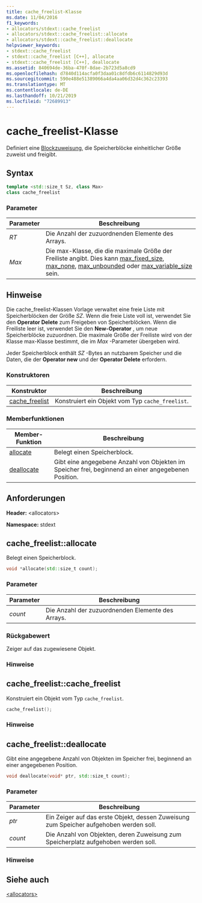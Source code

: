 ```yaml
---
title: cache_freelist-Klasse
ms.date: 11/04/2016
f1_keywords:
- allocators/stdext::cache_freelist
- allocators/stdext::cache_freelist::allocate
- allocators/stdext::cache_freelist::deallocate
helpviewer_keywords:
- stdext::cache_freelist
- stdext::cache_freelist [C++], allocate
- stdext::cache_freelist [C++], deallocate
ms.assetid: 840694de-36ba-470f-8dae-2b723d5a8cd9
ms.openlocfilehash: d7840d114acfa0f3daa01c8dfdb6c6114829d93d
ms.sourcegitcommit: 590e488e51389066a4da4aa06d32d4c362c23393
ms.translationtype: MT
ms.contentlocale: de-DE
ms.lasthandoff: 10/21/2019
ms.locfileid: "72689913"
---
```

# <a name="cache_freelist-class"></a>cache_freelist-Klasse

Definiert eine [Blockzuweisung](../standard-library/allocators-header.md), die Speicherblöcke einheitlicher Größe zuweist und freigibt.

## <a name="syntax"></a>Syntax

```cpp
template <std::size_t Sz, class Max>
class cache_freelist
```

### <a name="parameters"></a>Parameter

|Parameter|Beschreibung|
|---------------|-----------------|
|*RT*|Die Anzahl der zuzuordnenden Elemente des Arrays.|
|*Max*|Die max-Klasse, die die maximale Größe der Freiliste angibt. Dies kann [max_fixed_size](../standard-library/max-fixed-size-class.md), [max_none](../standard-library/max-none-class.md), [max_unbounded](../standard-library/max-unbounded-class.md) oder [max_variable_size](../standard-library/max-variable-size-class.md) sein.|

## <a name="remarks"></a>Hinweise

Die cache_freelist-Klassen Vorlage verwaltet eine freie Liste mit Speicherblöcken der Größe *SZ*. Wenn die freie Liste voll ist, verwendet Sie den **Operator Delete** zum Freigeben von Speicherblöcken. Wenn die Freiliste leer ist, verwendet Sie den **New-Operator** , um neue Speicherblöcke zuzuordnen. Die maximale Größe der Freiliste wird von der Klasse max-Klasse bestimmt, die im *Max* -Parameter übergeben wird.

Jeder Speicherblock enthält *SZ* -Bytes an nutzbarem Speicher und die Daten, die der **Operator new** und der **Operator Delete** erfordern.

### <a name="constructors"></a>Konstruktoren

|Konstruktor|Beschreibung|
|-|-|
|[cache_freelist](#cache_freelist)|Konstruiert ein Objekt vom Typ `cache_freelist`.|

### <a name="member-functions"></a>Memberfunktionen

|Member-Funktion|Beschreibung|
|-|-|
|[allocate](#allocate)|Belegt einen Speicherblock.|
|[deallocate](#deallocate)|Gibt eine angegebene Anzahl von Objekten im Speicher frei, beginnend an einer angegebenen Position.|

## <a name="requirements"></a>Anforderungen

**Header:** \<allocators>

**Namespace:** stdext

## <a name="allocate"></a> cache_freelist::allocate

Belegt einen Speicherblock.

```cpp
void *allocate(std::size_t count);
```

### <a name="parameters"></a>Parameter

|Parameter|Beschreibung|
|---------------|-----------------|
|*count*|Die Anzahl der zuzuordnenden Elemente des Arrays.|

### <a name="return-value"></a>Rückgabewert

Zeiger auf das zugewiesene Objekt.

### <a name="remarks"></a>Hinweise

## <a name="cache_freelist"></a> cache_freelist::cache_freelist

Konstruiert ein Objekt vom Typ `cache_freelist`.

```cpp
cache_freelist();
```

### <a name="remarks"></a>Hinweise

## <a name="deallocate"></a> cache_freelist::deallocate

Gibt eine angegebene Anzahl von Objekten im Speicher frei, beginnend an einer angegebenen Position.

```cpp
void deallocate(void* ptr, std::size_t count);
```

### <a name="parameters"></a>Parameter

|Parameter|Beschreibung|
|---------------|-----------------|
|*ptr*|Ein Zeiger auf das erste Objekt, dessen Zuweisung zum Speicher aufgehoben werden soll.|
|*count*|Die Anzahl von Objekten, deren Zuweisung zum Speicherplatz aufgehoben werden soll.|

### <a name="remarks"></a>Hinweise

## <a name="see-also"></a>Siehe auch

[\<allocators>](../standard-library/allocators-header.md)
